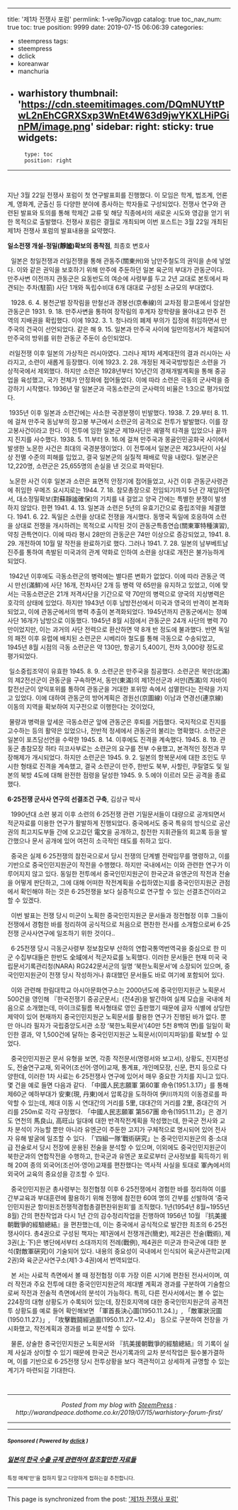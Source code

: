 
---
title: '제1차 전쟁사 포럼'
permlink: 1-ve9p7iovgp
catalog: true
toc_nav_num: true
toc: true
position: 9999
date: 2019-07-15 06:06:39
categories:
- steempress
tags:
- steempress
- dclick
- koreanwar
- manchuria
- warhistory
thumbnail: 'https://cdn.steemitimages.com/DQmNUYttPwL2nEhCGRXSxp3WnEt4W63d9jwYKXLHiPGinPM/image.png'
sidebar:
    right:
        sticky: true
widgets:
    -
        type: toc
        position: right
---


<p>  </p>
<p>지난 3월 22일 전쟁사 포럼이 첫 연구발표회를 진행했다. 이 모임은 학계, 법조계, 언론계, 영화계, 군출신 등 다양한 분야에 종사하는 학자들로 구성되었다. 전쟁사 연구와 관련된 발표와 토의를 통해 학제간 교류 및 해당 직종에서의 새로운 시도와 영감을 얻기 위한 목적으로 출발했다.  전쟁사 포럼은 결월로 개최되며 이번 포스트는 3월 22일 개최된 제1차 전쟁사 포럼의 발표내용을 요약했다. </p>
<p><strong>일소전쟁 개설-정밀(靜謐)확보의 종착점</strong>, 최종호 변호사 </p>
<p>&nbsp; 일본은 청일전쟁과 러일전쟁을 통해 관동주(關東州)와 남만주철도의 권익을 손에 넣었다. 이와 같은 권익을 보호하기 위해 만주에 주둔하던 일본 육군의 부대가 관동군이다. 만주사변 이전까지 관동군은 요동반도의 여순에 사령부를 두고 2년 교대로 본토에서 파견되는 주차(駐箚) 사단 1개와 독립수비대 6개 대대로 구성된 소규모의 부대였다.&nbsp;</p>
<p>&nbsp; 1928. 6. 4. 봉천군벌 장작림을 만철선과 경봉선(京奉線)의 교차점 황고툰에서 암살한 관동군은 1931. 9. 18. 만주사변을 통하여 장작림의 후계자 장학량을 몰아내고 만주 전역의 지배권을 확립했다. 이에 1932. 3. 1. 청나라의 폐제 부의가 집정에 취임하면서 만주국의 건국이 선언되었다. 같은 해 9. 15. 일본과 만주국 사이에 일만의정서가 체결되어 만주국의 방위를 위한 관동군 주둔이 승인되었다.&nbsp;</p>
<p>&nbsp;러일전쟁 이후 일본의 가상적은 러시아였다. 그러나 제1차 세계대전의 결과 러시아는 사라지고, 소련이 새롭게 등장했다. 이에 1923. 2. 28. 개정된 제국국방방침은 소련을 가상적국에서 제외했다. 하지만 소련은 1928년부터 10년간의 경재개발계획을 통해 중공업을 육성했고, 국가 전체가 안정화에 접어들었다. 이에 따라 소련은 극동의 군사력을 증강하기 시작했다. 1936년 말 일본군과 극동소련군의 군사력의 비율은 1:3으로 평가되었다.&nbsp;</p>
<p>&nbsp;1935년 이후 일본과 소련간에는 사소한 국경분쟁이 빈발했다. 1938. 7. 29.부터 8. 11.에 걸쳐 만주국 동남부의 장고봉 부근에서 소련군의 공격으로 전투가 발발했다. 이를 장고봉사건이라고 한다. 이 전투에 임한 일본군 제19사단은 궤멸적 타격을 입었으나 끝까지 진지를 사수했다. 1938. 5. 11.부터 9. 16.에 걸쳐 만주국과 몽골인민공화국 사이에서 발생한 노몬한 사건은 최대의 국경분쟁이었다. 이 전투에서 일본군은 제23사단이 사실상 전멸 수준의 피해를 입었고, 결국 일본군의 실질적 패배로 막을 내렸다. 일본군은 12,220명, 소련군은 25,655명의 손실을 낸 것으로 파악된다.&nbsp;</p>
<p>&nbsp;노몬한 사건 이후 일본과 소련은 표면적 안정기에 접어들었고, 사건 이후 관동군사령관에 취임한 우메즈 요시지로는 1944. 7. 18. 참모총장으로 전임되기까지 5년 간 재임하면서, 대소정밀확보(對蘇靜謐確保)의 기치를 내 걸었고 양국 간에는 특별한 분쟁이 발생하지 않았다. 한편 1941. 4. 13. 일본과 소련은 5년의 유효기간으로 중립조약을 체결했다. 1941. 6. 22. 독일은 소련을 상대로 전쟁을 개시했다. 동맹국 독일에 호응하여 소련을 상대로 전쟁을 개시하려는 목적으로 시작된 것이 관동군특종연습(關東軍特種演習), 약칭 관특연이다. 이에 따라 평시 28만의 관동군은 74만 이상으로 증강되었고, 1941. 8. 29. 개전하여 10월 말 작전을 완료하기로 했다. 그러나 1941. 7. 28. 일본의 남부베트남 진주를 통하여 촉발된 미국과의 관계 약화로 인하여 소련을 상대로 개전은 불가능하게 되었다.&nbsp;</p>
<p>&nbsp;1942년 이후에도 극동소련군의 병력에는 별다른 변화가 없었다. 이에 따라 관동군 역시 만선(滿鮮)에 사단 16개, 전차사단 2개 등 병력 약 65만을 유지하고 있었고, 이에 맞서는 극동소련군은 21개 저격사단을 기간으로 약 70만의 병력으로 양국의 지상병력은 호각의 상태에 있었다. 하지만 1943년 이후 남방전선에서 미국과 영국의 반격이 본격화되었고, 이에 관동군에서의 병력 추출이 본격화되었다. 1945년까지 관동군에서는 정예 사단 16개가 남방으로 이동했다. 1945년 8월 시점에서 관동군은 24개 사단의 병력 70만이었지만, 이는 과거의 사단 전력으로 환산하면 약 8개 반 정도에 불과했다. 반면 독일의 패전 이후 유럽에 배치된 소련군은 시베리아 철도를 통해 극동으로 수송되었고, 1945년 8월 시점의 극동 소련군은 약 130만, 항공기 5,400기, 전차 3,000량 정도로 평가되었다.&nbsp;</p>
<p>&nbsp;일소중립조약이 유효한 1945. 8. 9. 소련군은 만주국을 침공했다. 소련군은 북만(北滿)의 제2전선군이 관동군을 구속하면서, 동만(東滿)의 제1전선군과 서만(西滿)의 자바이칼전선군이 양익포위를 통하여 관동군을 거대한 포위망 속에서 섬멸한다는 전략을 가지고 있었다. 이에 대하여 관동군의 방어계획은 경원선(京圖線) 이남과 연경선(連京線) 이동의 지역을 확보하여 지구전으로 이행한다는 것이었다,&nbsp;</p>
<p>&nbsp;물량과 병력을 앞세운 극동소련군 앞에 관동군은 후퇴를 거듭했다. 국지적으로 진지를 고수하는 등의 활약은 있었으나, 전반적 정세에서 관동군의 불리는 명확했다. 소련군은 일본이 포츠담선언을 수락한 1945. 8. 14. 이후에도 진격을 계속했다. 1945. 8. 19. 관동군 총참모장 하타 히코사부로는 소련군의 요구를 전부 수용했고, 본격적인 정전과 무장해제가 개시되었다. 하지만 소련군은 1945. 9. 2. 일본의 항복문서에 대한 조인도 무시한 형태로 진격을 계속했고, 결국 소련군이 만주, 한반도 북부, 사할린, 쿠릴열도 및 일본의 북방 4도에 대해 완전한 점령을 달성한 1945. 9. 5.에야 이르러 모든 공격을 종료했다.&nbsp;</p>
<p><strong>6⋅25전쟁 군사사 연구의 선결조건 구축</strong>, 김상규 박사</p>
<p>&nbsp; 1990년대 소련 붕괴 이후 소련의 6⋅25전쟁 관련 기밀문서들이 대량으로 공개되면서 적군자료를 이용한 연구가 활발하게 진행되었다. 중국에서도 중국 특유의 방식으로 공산권의 최고지도부들 간에 오고갔던 電文을 공개하고, 참전한 지휘관들의 회고록 등을 발간했으나 문서 공개에 있어 여전히 소극적인 태도를 취하고 있다.</p>
<p>&nbsp; 중국은 실제 6⋅25전쟁의 참전국으로서 당시 전쟁의 단계별 전략임무를 명령하고, 이를 기반으로 중국인민지원군이 작전을 수행했다. 하지만 국내에서는 이와 관련한 연구가 이루어지지 않고 있다. 동일한 전투에서 중국인민지원군이 한국군과 유엔군의 작전과 전술을 어떻게 판단하고, 그에 대해 어떠한 작전계획을 수립하였는지를 중국인민지원군 관점에서 확인해야 하는 것은 6⋅25전쟁을 보다 실증적으로 연구할 수 있는 선결조건이라고 할 수 있겠다.</p>
<p>&nbsp; 이번 발표는 전쟁 당시 미군이 노획한 중국인민지원군 문서들과 정전협정 이후 그들이 전쟁에서 경험한 바를 정리하여 공식적으로 처음으로 편찬한 전사를 소개함으로써 6⋅25전쟁 군사사연구에 일조하기 위한 것이다..</p>
<p>&nbsp; 6⋅25전쟁 당시 극동군사령부 정보참모부 산하의 연합국통역번역국을 중심으로 한 미군 수집부대들은 한반도 全域에서 적군자료를 노획했다. 이러한 문서들은 현재 미국 국립문서기록관리청(NARA) RG242문서군의 일명 ‘북한노획문서’에 소장되어 있으며, 중국인민지원군이 전쟁 당시 작성하거나 휴대했던 문서들도 바로 여기에 포함되어 있다.&nbsp;</p>
<p>&nbsp; 이와 관련해 한림대학교 아시아문화연구소는 2000년도에 중국인민지원군 노획문서 500건을 영인해 『한국전쟁기 중공군문서』(전4권)을 발간하여 실제 모습을 국내에 처음으로 소개했는데, 마이크로필름 복사형태로 영인 출판했기 때문에 글자 식별에 상당한 제약이 있어 현재까지 중국인민지원군 노획문서를 활용한 연구가 진행된 바가 없다. 뿐만 아니라 필자가 국립중앙도서관 소장 ‘북한노획문서’(40만 5천 8백여 면)를 일일이 확인한 결과, 약 1,500건에 달하는 중국인민지원군 노획문서(이미지파일)를 확보할 수 있었다.</p>
<p>&nbsp; 중국인민지원군 문서 유형을 보면, 각종 작전문서(명령서와 보고서), 상황도, 진지편성도, 전술연구교재, 외국어(조선어⋅영어)교재, 통계표, 개인메모장, 신문, 편지 등으로 다양한데, 이러한 1차 사료는 6⋅25전쟁사 연구에 있어서 매우 중요한 가치를 지니고 있다. 몇 건을 예로 들면 다음과 같다. 「中國人民志願軍 第60軍 命令(1951.3.17)」를 통해 제60군 예하부대가 安東(現, 丹東)에서 압록강을 도하하여 伊川까지의 이동경로를 파악할 수 있는데, 제대 이동 시 연대간의 거리를 5里, 대대간의 거리를 2里, 중대간의 거리를 250m로 각각 규정했다. 「中國人民志願軍 第567團 命令(1951.11.2)」은 경기도 연천의 馬良山, 高旺山 일대에 대한 반격작전계획을 작성했는데, 한국군 전사와 교차 분석이 가능할 뿐만 아니라 유엔군이 주둔한 고지가 구체적으로 명시되어 있어 전사자 유해 발굴에 일조할 수 있다. 「‘四組一隊’戰術硏究」는 중국인민지원군의 중⋅소대급 전술로서 당시 전장에 운용된 전술을 분석할 수 있으며, 이외에도 중국인민지원군이 북한군과의 연합작전을 수행하고, 한국군과 유엔군 포로로부터 군사정보를 획득하기 위해 20여 종의 외국어(조선어⋅영어)교재를 편찬했다는 역사적 사실을 토대로 軍內에서의 외국어 교육의 중요성을 강조할 수 있다.&nbsp;</p>
<p>&nbsp; 중국인민지원군 총사령부는 정전협정 이후 6⋅25전쟁에서 경험한 바를 정리하여 이를 간부교육과 부대훈련에 활용하기 위해 전쟁에 참전한 60여 명의 간부를 선발하여 ‘중국인민지원군 항미원조전쟁적경험총결편찬위원회’를 조직했다. 1년(1954년 8월~1955년 8월) 간의 편찬작업과 다시 1년 간의 감수정리작업을 진행하여 1956년 10월 『抗美援朝戰爭的經驗總結』을 편찬했는데, 이는 중국에서 공식적으로 발간한 최초의 6⋅25전쟁사이다. 총4권으로 구성된 책자는 제1권에서 전쟁개관(簡史), 제2권은 전술(戰術), 제3권(上⋅下)은 병단에서부터 소대까지의 전례(戰例), 제4권은 미군과 한국군에 대한 분석(對敵軍硏究)이 기술되어 있다. 내용의 중요성이 국내에서 인식되어 육군사관학교(제2권)와 육군군사연구소(제1⋅3⋅4권)에서 번역되었다.&nbsp;</p>
<p>&nbsp; 본 서는 사료적 측면에서 볼 때 정전협정 이후 가장 이른 시기에 편찬된 전사서이며, 여러 작전과 주요 전투에 대한 중국인민지원군의 제대별 계획과 경과를 구분하여 기술함으로써 작전과 전술적 측면에서의 분석이 가능하다. 특히, 다른 전사서에서는 볼 수 없는 224장의 대형 상황도가 수록되어 있는데, 장진호지역에 대한 중국인민지원군의 공격전투 상황도를 예로 들어 확인해보면 「軍首長決心圖(1950.11.24.)」, 「敵軍狀況圖(1950.11.27.)」, 「攻擊戰鬪經過圖(1950.11.27.~12.4)」 등으로 구분하여 전장을 가시화했고, 작전계획과 경과를 비교 분석할 수 있다.&nbsp;</p>
<p>&nbsp; 물론, 상술한 중국인민지원군 노획문서와 『抗美援朝戰爭的經驗總結』의 기록이 실제 사실과 상이할 수 있기 때문에 한국군 전사기록과의 교차 분석작업은 필수불가결하며, 이를 기반으로 6⋅25전쟁 당시 전투상황을 보다 객관적이고 상세하게 규명할 수 있는 계기가 마련되길 기대한다.&nbsp;</p>
 <br /><center><hr/><em>Posted from my blog with <a href='https://wordpress.org/plugins/steempress/'>SteemPress</a> : http://warandpeace.dothome.co.kr/2019/07/15/warhistory-forum-first/ </em><hr/></center>

---

#####  <sub> **Sponsored ( Powered by [dclick](https://www.dclick.io) )** </sub>
##### [일본의 한국 수출 규제 관련하여 참조할만한 자료들](https://api.dclick.io/v1/c?x=eyJhbGciOiJIUzI1NiIsInR5cCI6IkpXVCJ9.eyJjIjoid2lzZG9tYW5kanVzdGljZSIsInMiOiIxLXZlOXA3aW92Z3AiLCJhIjpbInQtMTk5NCJdLCJ1cmwiOiJodHRwczovL3N0ZWVtaXQuY29tL2tyL0BzaW5kb2phLzRnZ3JqdyIsImlhdCI6MTU2MzIwMzMzMywiZXhwIjoxODc4NTYzMzMzfQ.Dor_Y4olPZanqvESCxp7mt8Tw_xLnUz8AsgKfCAaioY)
<sup>특정 매체'만'을 접하지 말고 다양하게 접하는걸 추천합니다.</sup>


- - -

This page is synchronized from the post: ['제1차 전쟁사 포럼'](https://steemit.com/@wisdomandjustice/1-ve9p7iovgp)
